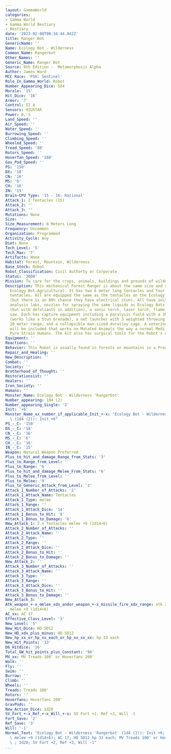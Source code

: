 ```yaml
---
layout: GammaWorld
categories:
- Gamma World
- Gamma World Bestiary
- Bestiary
date: '2023-02-08T00:16:44.842Z'
title: Ranger Bot
GenericName: ''
Name: Ecology Bot - Wilderness
Common_Name: Rangerbot
Other_Names: ''
Generic_Name: Ranger Bot
Source: 0th Edition -  Metamorphosis Alpha
Author: James Ward
MCC Race: 'PSH: Sentinel'
Role_In_Gamma_World: Robot
Number_Appearing_Dice: 1d4
Morale: '15'
Hit_Dice: '16'
Armor: '7'
Control: II A
Sensors: HIUSTAR
Power: B, S
Land_Speed: ''
Air_Speed: ''
Water_Speed: ''
Burrowing_Speed: ''
Climbing_Speed: ''
Wheeled_Speed: ''
Tread_Speed: '80'
Rotors_Speed: ''
Hoverfan_Speed: '160'
Gav_Pod_Speed: ''
PS: '150'
DX: '18'
CN: '16'
MS: '6'
CH: '16'
IN: '15'
Brain-CPU Type: '15 - 16: Rational'
Attack_1: 2 Tentacles (15)
Attack_2: ''
Attack_3: ''
Mutations: None
Size: ''
Size_Measurement: 6 Meters Long
Frequency: Uncommon
Organization: Programmed
Activity_Cycle: Any
Diet: None
Tech_Level: '5'
Tech_Max: '7'
Artifacts: None
Habitat: Forest, Mountain, Wilderness
Base_Stock: Robot
Robot_Classification: Civil Authorty or Corporate
Status: '3000'
Mission: To care for the crops, animals, buildings and grounds of wilderness parkland.
Description: This mechanical Forest Ranger is about the same size and shape as the
  Ecology Bot-Agricultural. It has two 6 meter long tentacles and four 3 meter long
  tentacles. All are equipped the same as the tentacles on the Ecology Bot - Agricultural
  (but there is an 80% chance they have electrical stun). All have soil, air and water
  analysis labs, nozzles for spraying the same liquids as Ecology Bots - Agricultural,
  (but with defoliants in addition), a sonic torch, laser torch, flame gun and vibro
  saw. Each has capture equipment including a paralysis field with a 30 meter range
  (works like a Stun Grenade), a net launcher with 3 weighted throwing nets and a
  20 meter range, and a collapsible man-sized duralloy cage. A veterinary Medi-kit
  will be included that works on Mutated Animals the way a normal Medi-kit does on
  Pure Strain Humans. The kit also has surgical tools for the Robot's use.
Equipment: ''
Reactions: ''
Behavior: This Robot is usually found in forests or mountains in a Programmed state.
Repair_and_Healing: ''
New_Description: ''
Combat: ''
Society: ''
Brotherhood_of_Thought: ''
Restorationsist: ''
Healers: ''
Iron_Society: ''
Humans: ''
Monster_Name: Ecology Bot - Wilderness 'Rangerbot'
Number_appearing: 1d4 (2)
Number_appearing_Single: '2'
Init: '+6'
Monster_Name_xx_number_if_applicable_Init_+-x: "Ecology Bot - Wilderness 'Rangerbot'\
  \ (1d4 (2)): Init +6"
PS_-_C: '150'
DX_-_C: '18'
CN_-_C: '16'
MS_-_C: '6'
CH_-_C: '16'
IN_-_C: '15'
Weapon: Natural Weapon Preferred
Plus_to_hit_and_damage_Range_from_Stats: '3'
Plus_to_Range_from_Level: ''
Plus_to_Range: '6'
Plus_to_hit_and_damage_Melee_From_Stats: '6'
Plus_to_Melee_from_Level: ''
Plus_to_Melee: '9'
Plus_to_Generic_Attack_from_Level: '3'
Attack_1_Number_of_Attacks: '2'
Attack_1_Attack_Name: Tentacles
Attack_1_Type: melee
Attack_1_Range: ''
Attack_1_Attack_Dice: '14'
Attack_1_Bonus_to_Hit: '9'
Attack_1_Bonus_to_Damage: '6'
New_Attack_1: 2 x Tentacles melee +9 (1d14+6)
Attack_2_Number_of_Attacks: ''
Attack_2_Attack_Name: ''
Attack_2_Type: ''
Attack_2_Range: ''
Attack_2_Attack_Dice: ''
Attack_2_Bonus_to_Hit: ''
Attack_2_Bonus_to_Damage: ''
New_Attack_2: ''
Attack_3_Number_of_Attacks: ''
Attack_3_Attack_Name: ''
Attack_3_Type: ''
Attack_3_Range: ''
Attack_3_Attack_Dice: ''
Attack_3_Bonus_to_Hit: ''
Attack_3_Bonus_to_Damage: ''
New_Attack_3: ''
Atk_weapon_+-x_melee_xdx_andor_weapon_+-x_missile_fire_xdx_range: atk 2 x tentacles
  melee +9 (1d14+6)
AC_xx: AC 17
Effective_Class_Level: '3'
New_Level: '5'
New_Hit_Dice: HD 5D12
New_HD_xdx_plus_minus: HD 5D12
New_hp_xx_or_hp_xx_each_or_hp_xx_xx_xx: hp 33 each
New_Hit_Points: '33'
D6_Hitdice: '16'
Total_GW_hit_points_plus_Constant: '96'
MV_xx: MV Treads 100' or Hoverfans 200'
Walk: ''
Fly: ''
Swim: ''
Burrow: ''
Climb: ''
Wheels: ''
Treads: Treads 100'
Rotors: ''
Hoverfans: Hoverfans 200'
GravPods: ''
New_Action_Dice: 1d20
SV_Fort_+-x_Ref_+-x_Will_+-x: SV Fort +2, Ref +3, Will -1
Fort_Save: '2'
Ref_Save: '3'
Will: '-1'
Normal_Text: "Ecology Bot - Wilderness 'Rangerbot' (1d4 (2)): Init +6; atk 2 x tentacles\
  \ melee +9 (1d14+6); AC 17; HD 5D12 hp 33 each; MV Treads 100' or Hoverfans 200'\
  \ ; 1d20; SV Fort +2, Ref +3, Will -1"
...
```

